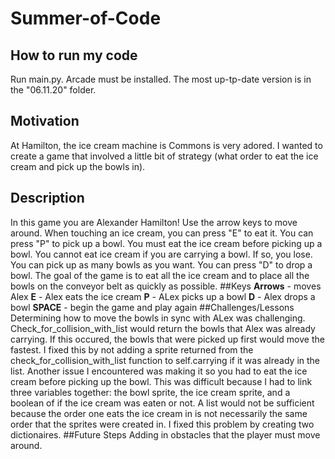 # Summer-of-Code
## How to run my code
 Run main.py. Arcade must be installed. The most up-tp-date version is in the "06.11.20" folder. 
## Motivation
 At Hamilton, the ice cream machine is Commons is very adored. I wanted to create a game that involved a little bit of strategy (what order to eat the ice cream and pick up the bowls in). 
 ## Description
 In this game you are Alexander Hamilton! Use the arrow keys to move around. When touching an ice cream, you can press "E" to eat it. You can press "P" to pick up a bowl. You must eat the ice cream before picking up a bowl. You cannot eat ice cream if you are carrying a bowl. If so, you lose. You can pick up as many bowls as you want. You can press "D" to drop a bowl. The goal of the game is to eat all the ice cream and to place all the bowls on the conveyor belt as quickly as possible.
 ##Keys
 **Arrows** - moves Alex
 **E** - Alex eats the ice cream
 **P** - ALex picks up a bowl
 **D** - Alex drops a bowl
 **SPACE** - begin the game and play again
 ##Challenges/Lessons
 Determining how to move the bowls in sync with ALex was challenging. Check_for_collision_with_list would return the bowls that Alex was already carrying. If this occured, the bowls that were picked up first would move the fastest. I fixed this by not adding a sprite returned from the check_for_collision_with_list function to self.carrying if it was already in the list. 
 Another issue I encountered was making it so you had to eat the ice cream before picking up the bowl. This was difficult because I had to link three variables together: the bowl sprite, the ice cream sprite, and a boolean of if the ice cream was eaten or not. A list would not be sufficient because the order one eats the ice cream in is not necessarily the same order that the sprites were created in. I fixed this problem by creating two dictionaires. 
 ##Future Steps
Adding in obstacles that the player must move around. 
